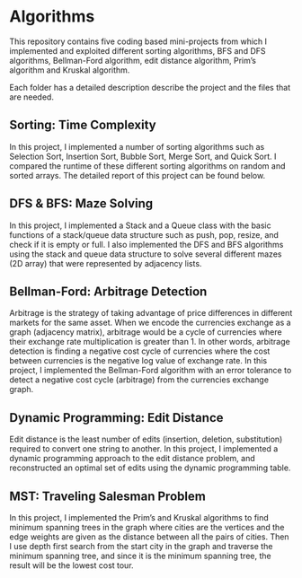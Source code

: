 # Algorithms
This repository contains five coding based mini-projects from which I implemented and exploited different sorting algorithms, BFS and DFS algorithms, Bellman-Ford algorithm, edit distance algorithm, Prim’s algorithm and Kruskal algorithm. 

Each folder has a detailed description describe the project and the files that are needed.

## Sorting: Time Complexity
In this project, I implemented a number of sorting algorithms such as Selection Sort, Insertion Sort, Bubble Sort, Merge Sort, and Quick Sort. I compared the runtime of these different sorting algorithms on random and sorted arrays. The detailed report of this project can be found below.

## DFS & BFS: Maze Solving
In this project, I implemented a Stack and a Queue class with the basic functions of a stack/queue data structure such as push, pop, resize, and check if it is empty or full. I also implemented the DFS and BFS algorithms using the stack and queue data structure to solve several different mazes (2D array) that were represented by adjacency lists.

## Bellman-Ford: Arbitrage Detection
Arbitrage is the strategy of taking advantage of price differences in different markets for the same asset. When we encode the currencies exchange as a graph (adjacency matrix), arbitrage would be a cycle of currencies where their exchange rate multiplication is greater than 1. In other words, arbitrage detection is finding a negative cost cycle of currencies where the cost between currencies is the negative log value of exchange rate. In this project, I implemented the Bellman-Ford algorithm with an error tolerance to detect a negative cost cycle (arbitrage) from the currencies exchange graph. 

## Dynamic Programming: Edit Distance
Edit distance is the least number of edits (insertion, deletion, substitution) required to convert one string to another. In this project, I implemented a dynamic programming approach to the edit distance problem, and reconstructed an optimal set of edits using the dynamic programming table.

## MST: Traveling Salesman Problem
In this project, I implemented the Prim’s and Kruskal algorithms to find minimum spanning trees in the graph where cities are the vertices and the edge weights are given as the distance between all the pairs of cities. Then I use depth first search from the start city in the graph and traverse the minimum spanning tree, and since it is the minimum spanning tree, the result will be the lowest cost tour.

